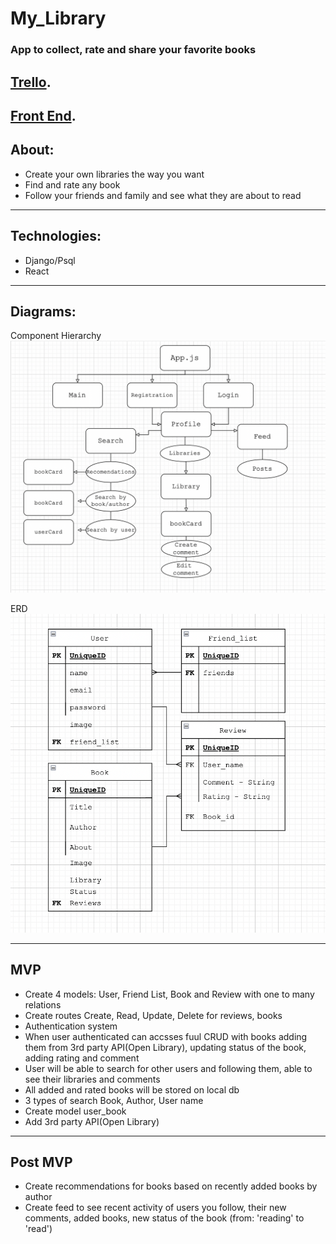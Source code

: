 # My_Library

### App to collect, rate and share your favorite books

## [Trello](https://trello.com/b/Fd4JKdbE/mylibrary).

## [Front End](https://github.com/yuniapak/My_Library-REACT).
## About:
- Create your own libraries the way you want 
- Find and rate any book 
- Follow your friends and family and see what they are about to read 

---
## Technologies:
- Django/Psql
- React

---

## Diagrams:

Component Hierarchy
<img src='./diagrams/CH.png'>

ERD
<img src= './diagrams/ERD.png'>

---
## MVP

- Create 4 models: User, Friend List, Book and Review with one to many relations
- Create routes Create, Read, Update, Delete for reviews, books 
- Authentication system
- When user authenticated can accsses fuul CRUD with books adding them from 3rd party API(Open Library), updating status of the book, adding rating and comment
- User will be able to search for other users and following them, able to see their libraries and comments
- All added and rated books will be stored on local db
- 3 types of search Book, Author, User name
- Create model user_book
- Add 3rd party API(Open Library)

---
## Post MVP

- Create recommendations for books based on recently added books by author
- Create feed to see recent activity of users you follow, their new comments, added books, new status of the book (from: 'reading' to 'read')